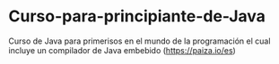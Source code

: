 # Curso-para-principiante-de-Java
Curso de Java para primerisos en el mundo de la programación el cual incluye un compilador de Java embebido (https://paiza.io/es)
